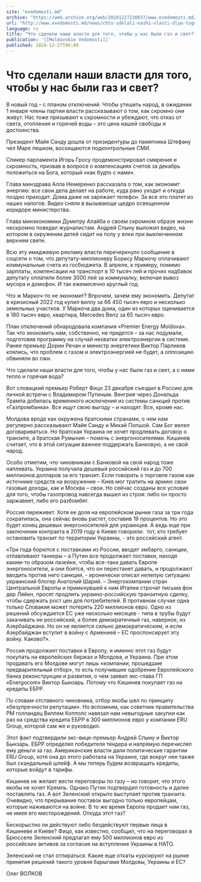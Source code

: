 ```yaml
---
site: "evedomosti.md"
archive: "https://web.archive.org/web/20241227230837/www.evedomosti.md/news/chto-sdelali-nashi-vlasti-dlya-togo-chtoby-u-nas-byli-gaz-i"
url: "http://www.evedomosti.md/news/chto-sdelali-nashi-vlasti-dlya-togo-chtoby-u-nas-byli-gaz-i"
language: ru
title: "Что сделали наши власти для того, чтобы у нас были газ и свет?"
publication: '[[Moldavskie Vedomosti]]'
published: 2024-12-27T06:00
---
```


# Что сделали наши власти для того, чтобы у нас были газ и свет?

В новый год – с планом отключений. Чтобы утешить народ, в ожидании 1 января члены партии власти рассказывают о том, как скромно они живут. Нас тоже призывают к скромности и убеждают, что отказ от света, отопления и горячей воды – это цена нашей свободы и достоинства.

Президент Майя Санду дошла от президентуры до памятника Штефану чел Маре пешком, восхищаются подконтрольные СМИ.

Спикер парламента Игорь Гросу продемонстрировал смирение и скромность, призвав в вопросе о компенсациях счетов за декабрь положиться на Бога, который «как будто с нами».

Глава минздрава Алла Немеренко рассказала о том, как экономит энергию: все свои дела делает на работе, куда рано уходит и откуда поздно приходит. Дома даже не заряжает телефон. За все это платят из наших налогов. Видео сняли в вызывающе щедро освещенном коридоре министерства.

Глава минэкономики Думитру Алайба о своем скромном образе жизни нескромно поведал журналистам. Андрей Спыну выложил видео, на котором в окружении детей сидит на полу у елки при выключенном верхнем свете.

Всю эту имиджевую рекламу власти перечеркнуло сообщение в соцсети о том, что депутату-миллионеру Борису Маркочу оплачивают коммунальные счета из госбюджета. В апреле, к примеру, помимо зарплаты, компенсации на транспорт в 10 тысяч лей и прочих надбавок депутату оплатили более 3000 лей за коммуналку, включая вывоз мусора и домофон. И так ежемесячно круглый год.

Что ж Маркоч-то не экономит? Впрочем, зачем ему экономить. Депутат в кризисный 2022 год купил виллу за 66 450 тысяч евро и несколько земельных участков. У Маркоча два дома, один из которых оценивается в 180 тысяч евро, квартира, Mercedes Benz за 65 тысяч евро.

План отключений обнародовала компания «Premier Energy Moldova». Так что экономить нам, собственно, не придется – за нас подумали, подготовив программу на случай нехватки электроэнергии в системе. Ранее премьер Дорин Речан и министр энергетики Виктор Парликов клялись, что проблем с газом и электроэнергией не будет, а оппозицию обвиняли во лжи.

Что сделали наши власти для того, чтобы у нас были газ и свет, а с ними тепло и горячая вода?

Вот словацкий премьер Роберт Фицо 23 декабря съездил в Россию для личной встречи с Владимиром Путиным. Венгрия через Дональда Трампа добилась временного исключения из системы санкций против «Газпромбанка». Все ищут свою выгоду – и находят. Все, кроме нас.

Молдова вроде как окружена братскими странами, о чем нам регулярно рассказывают Майя Санду и Михай Попшой. Сам Бог велел договариваться. Но братская Украина не хочет продлевать договор о транзите, а братская Румыния – помочь с энергоносителями. Кишинев считает, что в этой ситуации важнее поддержать Банковую, а не свой народ.

Особо отметим, что чиновникам с Банковой на свой народ тоже наплевать. Украина получала дешевый российский газ и до 700 миллионов долларов за его транзит. Если говорить о торговле газом как источнике средств на вооружение – Киев мог тратить на армию свои газовые доходы, как и Москва – свои. Но сейчас созданы все условия для того, чтобы газопровод навсегда вышел из строя: либо он просто заржавеет, либо его разбомбят.

Россия переживет. Хотя ее доля на европейском рынке газа за три года сократилась, она сейчас вновь растет, составив 19 процентов. Но это будет конец дешевых энергоносителей для украинцев. А ведь еще при заключении контракта в 2019 году в Киеве говорили:  тот, кто требует остановить транзит по территории Украины, - это российский агент.

«Три года борются с поставками из России, вводят эмбарго, санкции, отлавливают танкеры – а Путин все продолжает поставки, находя каким-то образом лазейки, чтобы все-таки давать Европе энергоносители, а они боятся, что он перестанет давать, и продолжают вводить против него санкции, - иронически описал нелепую ситуацию украинский блогер Анатолий Шарий. – Энергокомпании стран Центральной Европы и примкнувшей к ним Италии строчат письма фон дер Ляйен, просят продлить украино-российскую транзитную сделку, чтобы сдержать рост цен для потребителей. В противном случае одна только Словакия может потерять 220 миллионов евро. Одно из решений обсуждается ЕС уже несколько месяцев - типа в трубы будут закачивать не российский, а более демократичный газ, наверное, из Азербайджана. Но он не является сильно демократическим, и если Азербайджан вступит в войну с Арменией – ЕС проспонсирует эту войну. Каково?».

Россия продолжает поставки в Европу, и именно этот газ будут покупать на европейских биржах и Молдова, и Украина. При этом продавать его Молдове могут лишь «компании, прошедшие предварительный отбор», то есть получившие одобрение Европейского банка реконструкции и развития, о чем заявил экс-глава ГП «Energocom» Виктор Бынзарь. Потому что Кишинев покупает газ на кредиты ЕБРР.

По словам отставного чиновника, отбор якобы шел по принципу «безупречности репутации». Но вспомним, как советник правительства РМ голландец Виллем Копполс навязал нам невыгодные закупки как раз на средства кредита ЕБРР в 300 миллионов евро у компании ERU Group, которой сам же и руководил.

Этот факт подтвердили экс-вице-премьер Андрей Спыну и Виктор Бынзарь. ЕБРР определял победителя тендера и напрямую перечислял ему деньги за газ. Американские власти дали политические гарантии ERU Group, хотя она до этого работала на Украине, где вокруг нее также был скандальный шлейф. А мы теперь будем возвращать кредиты, которые войдут в тарифы.

Кишинев не желает вести переговоры по газу – но говорит, что этого якобы не хочет Кремль. Однако Путин подтвердил готовность и далее поставлять газ. А вот Зеленский открыто выступает против транзита. Очевидно, что прерывание поставок выгодно только европейцам, которые наживаются на войне. В то же время Европа продает нам газ, не имея его месторождений. Откуда этот газ?

Бескорыстно ли действуют либо бездействуют первые лица в Кишиневе и Киеве? Фицо, как известно, сообщил, что на переговорах в Брюсселе Зеленский предлагал ему 500 миллионов евро из российских активов за согласие на вступление Украины в НАТО.

Зеленский не стал отпираться. Какие еще откаты курсируют на рынке принятия решений такого уровня барыгами Молдовы, Украины и ЕС?

Олег ВОЛКОВ